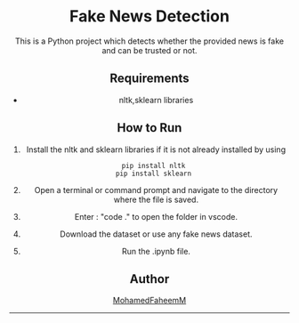 <header>

<!--
  <<< Author notes: Course header >>>
  Read <https://skills.github.com/quickstart> for more information about how to build courses using this template.
  Include a 1280×640 image, course name in sentence case, and a concise description in emphasis.
  In your repository settings: enable template repository, add your 1280×640 social image, auto delete head branches.
  Next to "About", add description & tags; disable releases, packages, & environments.
  Add your open source license, GitHub uses the MIT license.
-->

# **Fake News Detection**
This is a Python project which detects whether the provided news is fake and can be trusted or not.

## **Requirements**
- nltk,sklearn libraries

## **How to Run**
1. Install the nltk and sklearn libraries if it is not already installed by using
``` 
  pip install nltk
  pip install sklearn
```
2. Open a terminal or command prompt and navigate to the directory where the file is saved.

3. Enter : "code ." to open the folder in vscode.

4. Download the dataset or use any fake news dataset.

5. Run the .ipynb file.

## **Author**
[MohamedFaheemM](https://github.com/MohamedFaheemM)

<footer>

<!--
  <<< Author notes: Footer >>>
  Add a link to get support, GitHub status page, code of conduct, license link.
-->

---

</footer>
